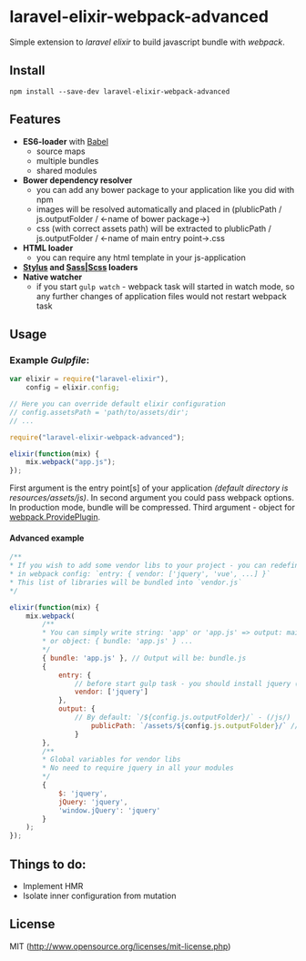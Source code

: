 # laravel-elixir-webpack-advanced

Simple extension to *laravel elixir* to build javascript bundle with *webpack*.

## Install

```
npm install --save-dev laravel-elixir-webpack-advanced
```
## Features
- **ES6-loader** with [Babel](http://babeljs.io/)
	- source maps
	- multiple bundles
	- shared modules
- **Bower dependency resolver**
	- you can add any bower package to your application like you did with npm
	- images will be resolved automatically and placed in (plublicPath / js.outputFolder / <-name of bower package->) 
	- css (with correct assets path) will be extracted to plublicPath / js.outputFolder / <-name of main entry point->.css
- **HTML loader**
	- you can require any html template in your js-application
- **[Stylus](http://stylus-lang.com/) and [Sass|Scss](http://sass-lang.com/) loaders**
- **Native watcher**
	- if you start `gulp watch` - webpack task will started in watch mode, 
	so any further changes of application files would not restart webpack task

## Usage

### Example *Gulpfile*:

```javascript
var elixir = require("laravel-elixir"),
	config = elixir.config;

// Here you can override default elixir configuration
// config.assetsPath = 'path/to/assets/dir';
// ...

require("laravel-elixir-webpack-advanced");

elixir(function(mix) {
    mix.webpack("app.js");
});
```

First argument is the entry point[s] of your application _(default directory is resources/assets/js)_. 
In second argument you could pass webpack options. In production mode, bundle will be compressed. 
Third argument - object for [webpack.ProvidePlugin](https://webpack.github.io/docs/list-of-plugins.html#provideplugin).

#### Advanced example

```javascript
/**
* If you wish to add some vendor libs to your project - you can redefine `entry` option 
* in webpack config: `entry: { vendor: ['jquery', 'vue', ...] }`
* This list of libraries will be bundled into `vendor.js`
*/

elixir(function(mix) {
    mix.webpack(
    	/**
    	* You can simply write string: 'app' or 'app.js' => output: main.js
    	* or object: { bundle: 'app.js' } ...
    	*/
        { bundle: 'app.js' }, // Output will be: bundle.js
        {
        	entry: {
        		// before start gulp task - you should install jquery (or other libs) by npm or bower
        		vendor: ['jquery'] 
        	},
	        output: {
	        	// By default: `/${config.js.outputFolder}/` - (/js/)
            		publicPath: `/assets/${config.js.outputFolder}/` // Browser output path: /assets/js/
            	}
        }, 
        /** 
        * Global variables for vendor libs
        * No need to require jquery in all your modules
        */
        {
            $: 'jquery',
            jQuery: 'jquery',
            'window.jQuery': 'jquery'
        }
    );
});
```

## Things to do:
* Implement HMR
* Isolate inner configuration from mutation

## License

MIT (http://www.opensource.org/licenses/mit-license.php)

